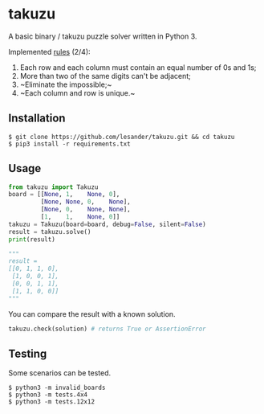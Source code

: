# takuzu
A basic binary / takuzu puzzle solver written in Python 3.

Implemented [rules](https://en.wikipedia.org/wiki/Takuzu) (2/4):
1. Each row and each column must contain an equal number of 0s and 1s;
2. More than two of the same digits can't be adjacent;
3. ~Eliminate the impossible;~
4. ~Each column and row is unique.~

## Installation
```shell
$ git clone https://github.com/lesander/takuzu.git && cd takuzu
$ pip3 install -r requirements.txt
```

## Usage
```python
from takuzu import Takuzu
board = [[None, 1,    None, 0],
      	 [None, None, 0,    None],
      	 [None, 0,    None, None],
      	 [1,    1,    None, 0]]
takuzu = Takuzu(board=board, debug=False, silent=False)
result = takuzu.solve()
print(result)

"""
result =
[[0, 1, 1, 0],
 [1, 0, 0, 1],
 [0, 0, 1, 1],
 [1, 1, 0, 0]]
"""
```

You can compare the result with a known solution.
```python
takuzu.check(solution) # returns True or AssertionError
```

## Testing
Some scenarios can be tested.

```shell
$ python3 -m invalid_boards
$ python3 -m tests.4x4
$ python3 -m tests.12x12
```
